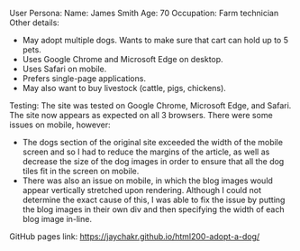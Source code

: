 User Persona:
Name: James Smith
Age: 70
Occupation: Farm technician
Other details:
- May adopt multiple dogs. Wants to make sure that cart can hold up to 5 pets.
- Uses Google Chrome and Microsoft Edge on desktop.
- Uses Safari on mobile.
- Prefers single-page applications.
- May also want to buy livestock (cattle, pigs, chickens).

Testing:
The site was tested on Google Chrome, Microsoft Edge, and Safari.
The site now appears as expected on all 3 browsers.
There were some issues on mobile, however:
- The dogs section of the original site exceeded the width of the mobile screen and so I had to reduce the margins of the article, as well as decrease the size of the dog images in order to ensure that all the dog tiles fit in the screen on mobile.
- There was also an issue on mobile, in which the blog images would appear vertically stretched upon rendering. Although I could not determine the exact cause of this, I was able to fix the issue by putting the blog images in their own div and then specifying the width of each blog image in-line.

GitHub pages link: https://jaychakr.github.io/html200-adopt-a-dog/
